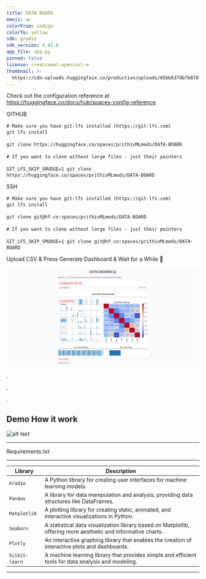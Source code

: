 ```yaml
---
title: DATA BOARD
emoji: 📊
colorFrom: indigo
colorTo: yellow
sdk: gradio
sdk_version: 4.41.0
app_file: app.py
pinned: false
license: creativeml-openrail-m
thumbnail: >-
  https://cdn-uploads.huggingface.co/production/uploads/65bb837dbfb878f46c77de4c/ss6PRkpOClG0sSPcCHWNE.png
---
```


Check out the configuration reference at https://huggingface.co/docs/hub/spaces-config-reference

GITHUB

    # Make sure you have git-lfs installed (https://git-lfs.com)
    git lfs install
    
    git clone https://huggingface.co/spaces/prithivMLmods/DATA-BOARD
    
    # If you want to clone without large files - just their pointers
    
    GIT_LFS_SKIP_SMUDGE=1 git clone https://huggingface.co/spaces/prithivMLmods/DATA-BOARD

SSH

    # Make sure you have git-lfs installed (https://git-lfs.com)
    git lfs install
    
    git clone git@hf.co:spaces/prithivMLmods/DATA-BOARD
    
    # If you want to clone without large files - just their pointers
    
    GIT_LFS_SKIP_SMUDGE=1 git clone git@hf.co:spaces/prithivMLmods/DATA-BOARD

Upload CSV & Press Generate Dashboard & Wait for a While 🌝

![alt text](assets/xc.png)

.

.

.

Demo How it work
------------------------------------------------------------------------------------

![alt text](assets/db.gif)

---------------------------------------------------------------------------------------
Requirements.txt

----------------------------------------------------------------------------------------------------------------------------------

| Library      | Description                                         |
|--------------|-----------------------------------------------------|
| `Gradio`     | A Python library for creating user interfaces for machine learning models. |
| `Pandas`     | A library for data manipulation and analysis, providing data structures like DataFrames. |
| `Matplotlib` | A plotting library for creating static, animated, and interactive visualizations in Python. |
| `Seaborn`    | A statistical data visualization library based on Matplotlib, offering more aesthetic and informative charts. |
| `Plotly`     | An interactive graphing library that enables the creation of interactive plots and dashboards. |
| `Scikit-learn` | A machine learning library that provides simple and efficient tools for data analysis and modeling. |

----------------------------------------------------------------------------------------------------------------------------------------
